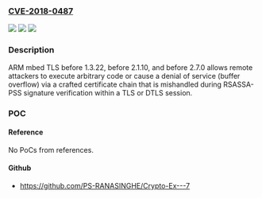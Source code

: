 ### [CVE-2018-0487](https://cve.mitre.org/cgi-bin/cvename.cgi?name=CVE-2018-0487)
![](https://img.shields.io/static/v1?label=Product&message=ARM%20mbed%20TLS%20before%201.3.22%2C%20before%202.1.10%2C%20and%20before%202.7.0&color=blue)
![](https://img.shields.io/static/v1?label=Version&message=n%2Fa&color=blue)
![](https://img.shields.io/static/v1?label=Vulnerability&message=buffer%20overflow&color=brighgreen)

### Description

ARM mbed TLS before 1.3.22, before 2.1.10, and before 2.7.0 allows remote attackers to execute arbitrary code or cause a denial of service (buffer overflow) via a crafted certificate chain that is mishandled during RSASSA-PSS signature verification within a TLS or DTLS session.

### POC

#### Reference
No PoCs from references.

#### Github
- https://github.com/PS-RANASINGHE/Crypto-Ex---7


